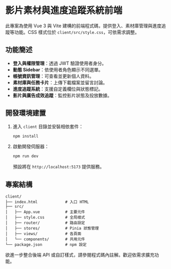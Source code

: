 # 影片素材與進度追蹤系統前端

此專案為使用 Vue 3 與 Vite 建構的前端程式碼，提供登入、素材庫管理與進度追蹤等功能。CSS 樣式位於 `client/src/style.css`，可依需求調整。

## 功能簡述
- **登入與權限管理**：透過 JWT 驗證使用者身分。
- **動態 Sidebar**：依使用者角色顯示不同選單。
- **帳號資訊管理**：可查看並更新個人資料。
- **素材庫與任務卡片**：上傳下載檔案並留言討論。
- **進度追蹤系統**：支援自定義欄位與狀態標記。
- **影片與廣告成效追蹤**：監控影片狀態及投放數據。

## 開發環境建置
1. 進入 `client` 目錄並安裝相依套件：
   ```bash
   npm install
   ```
2. 啟動開發伺服器：
   ```bash
   npm run dev
   ```
   預設將在 `http://localhost:5173` 提供服務。

## 專案結構
```
client/
├── index.html            # 入口 HTML
├── src/
│   ├── App.vue           # 主要元件
│   ├── style.css         # 全局樣式
│   ├── router/           # 路由設定
│   ├── stores/           # Pinia 狀態管理
│   ├── views/            # 各頁面
│   └── components/       # 共用元件
└── package.json          # npm 設定
```

欲進一步整合後端 API 或自訂樣式，請參閱程式碼內註解。歡迎依需求擴充功能。
